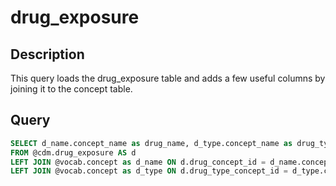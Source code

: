 # drug_exposure

## Description
This query loads the drug_exposure table and adds a few useful columns  by joining it to the concept table.

## Query

```sql
SELECT d_name.concept_name as drug_name, d_type.concept_name as drug_type, d.*
FROM @cdm.drug_exposure AS d 
LEFT JOIN @vocab.concept as d_name ON d.drug_concept_id = d_name.concept_id
LEFT JOIN @vocab.concept as d_type ON d.drug_type_concept_id = d_type.concept_id

	
```
